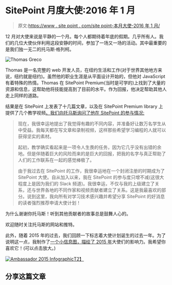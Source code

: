 # SitePoint 月度大使:2016 年 1 月

> 原文:[https://www . site point . com/site point-本月大使-2016 年 1 月/](https://www.sitepoint.com/sitepoint-ambassador-of-the-month-january-2016/)

12 月对大使来说是平静的一个月。每个人都期待着年底的假期。几乎所有人。我们的几位大使伙伴利用这段安静的时间，参加了一场又一场的活动。其中最重要的是我们独一无二的托马斯·格列柯。

![Thomas Greco](../Images/f64bd5fff4558778f555e7eac8ffb38d.png)

Thomas 是一名完整的 web 开发人员，在纽约生活和工作(对于世界其他地方来说，纽约就是纽约)。虽然他的职业生涯是从平面设计开始的，但他对 JavaScript 有着特殊的热情。Thomas 在 SitePoint Premium(当时是可学的)上找到了大量的资源和信息，这帮助他将技能提高到了目前的水平。作为回报，他决定帮助其他人走上同样的道路。

结果是在 SitePoint 上发表了十几篇文章，以及在 SitePoint Premium library 上提供了几个教学视频[。我们向托马斯询问了他在 SitePoint 的参与情况:](https://www.sitepoint.com/premium/users/thomasjosephgreco722)

> 现在，我很幸运地提出了我觉得有趣的不同内容，并准备好让数万名学生从中受益。我每天都在写文章和录制视频，这样那些希望学习编程的人就可以获得坚实的素材。
> 
> 起初，教学确实看起来是一项令人生畏的任务，因为它几乎没有出错的余地。但是伴随着巨大的风险而来的是巨大的回报，把我的名字与真正帮助了人们的工作联系在一起的感觉棒极了。
> 
> 由于我过去在 SitePoint 的工作，我很幸运地在一个封闭注册的时期成为了 SitePoint 大使。自从加入以来，我在 SitePoint 的参与度只增不减(这很大程度上是因为我们的 Slack 频道)。我很幸运，不仅与我的上级建立了关系，还与世界各地的不同作家和视频贡献者建立了关系。这是我最喜欢的部分。说到这里，我向所有对学习技术感兴趣并希望分享 SitePoint 的好消息的读者强烈推荐申请大使计划！

为什么谢谢你托马斯！听到其他贡献者的故事总是鼓舞人心的。

欢迎随时关注托马斯的网站和推特。

此外，随着 2015 年的过去，我们回顾一下标志着大使计划诞生的过去一年。为了说明这一点，我制作了[一个小信息图，描绘了 2015 年](http://elioqoshi.me/en/2015/12/sitepoint-ambassadors-2015-review/)大使们的影响力。我希望你喜欢它！(可以点击放大。)

[![Ambassador 2015 Infographic](../Images/eaa45eacdd4c20c99c7c88111647e708.png)T2】](https://uploads.sitepoint.com/wp-content/uploads/2016/01/1452321465infographic-ambassador-2015.jpg)

## 分享这篇文章